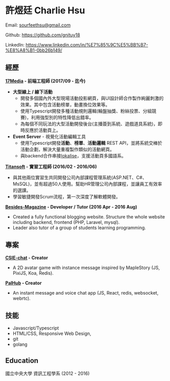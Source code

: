 # 許煜廷 Charlie Hsu
Email: sourfeethsu@gmail.com

Github: https://github.com/gnituy18

LinkedIn: https://www.linkedin.com/in/%E7%85%9C%E5%BB%B7-%E8%A8%B1-0bb26b149/

## 經歷

**[17Media](https://m17.asia/) - 前端工程師 (2017/09 - 迄今)**
* **大型線上 / 線下活動** 
    * 開發多個國內外大型現場活動投影網頁，與UI設計師合作製作絢麗刺激的效果。其中包含活動榜單，動畫換位效果等。
    * 使用Typescript開發多種活動規則邏輯(輪盤抽獎、粉絲投票、分組競賽)，利用強型別的特性降低出錯率。
    * 為每個不同玩法的大型活動開發後台(主播簽到系統、遊戲道具系統)，即時反應於活動頁上。
* **Event Server** - 視覺化活動編輯工具
    * 使用Typescript開發**活動**、**榜單**、**活動邏輯** REST API，並將系統交棒於活動企劃，解決大量重複製作類似的活動網頁。
    * 與backend合作串接[lokalise](https://lokalise.co/)，支援活動頁多國語系。

**[Titansoft](http://www.titansoft.com/tw/) - 實習工程師 (2016/02 - 2016/06)**
* 與其他兩位實習生共同開發公司內部課程管理系統(ASP.NET、C#、MsSQL)，並有超過50人使用。幫助HR管理公司內部課程，並讓員工有效率的選課。
* 學習敏捷開發Scrum流程，第一次深度了解軟體開發。

**[Besides-Magazine](https://github.com/BesidesMagazine) - Developer / Tutor (2016 Apr -  2016 Aug)**
  * Created a fully functional blogging website. Structure the whole website including backend, frontend (PHP, Laravel, mysql).
  * Leader also tutor of a group of students learning programming.

## 專案
**[CSIE-chat](https://csie-chat-remake.herokuapp.com/) - Creator**
* A 2D avatar game with instance message inspired by MapleStory (JS, PixiJS, Koa, Redis).

**[PalHub](https://github.com/gnituy18/palhub) - Creator**
  * An instant message and voice chat app (JS, React, redis, websocket, webrtc).

## 技能
* Javascript/Typescript
* HTML/CSS, Responsive Web Design, 
* git
* golang


## Education
國立中央大學 資訊工程學系 (2012 - 2016)
